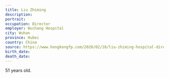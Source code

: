 ```yaml
---
title: Liu Zhiming
description: 
portrait: 
occupation: Director
employer: Wuchang Hospital
city: Wuhan
province: Hubei
country: China
source: https://www.hongkongfp.com/2020/02/18/liu-zhiming-hospital-director-china-coronavirus-epicentre-succumbs-disease/
birth_date: 
death_date: 
---
```


51 years old.